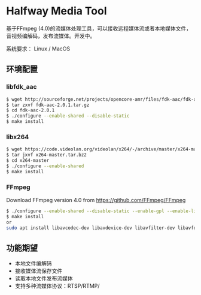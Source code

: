 # Halfway Media Tool

基于FFmpeg (4.0)的流媒体处理工具，可以接收远程媒体流或者本地媒体文件，音视频编解码，发布流媒体。开发中。

系统要求： Linux / MacOS

## 环境配置

### libfdk_aac

```sh
$ wget http://sourceforge.net/projects/opencore-amr/files/fdk-aac/fdk-aac-2.0.1.tar.gz/download -O fdk-aac-2.0.1.tar.gz
$ tar zxvf fdk-aac-2.0.1.tar.gz
$ cd fdk-aac-2.0.1
$ ./configure --enable-shared --disable-static
$ make install
```

### libx264

```sh
$ wget https://code.videolan.org/videolan/x264/-/archive/master/x264-master.tar.bz2
$ tar jxvf x264-master.tar.bz2
$ cd x264-master
$ ./configure --enable-shared
$ make install
```

### FFmpeg
Download FFmpeg version 4.0 from https://github.com/FFmpeg/FFmpeg
```sh
$ ./configure --enable-shared --disable-static --enable-gpl --enable-libx264  --enable-nonfree --enable-libfdk-aac
$ make install
or
sudo apt install libavcodec-dev libavdevice-dev libavfilter-dev libavformat-dev libavutil-dev libavresample-dev libswresample-dev libswscale-dev
```

## 功能期望
- 本地文件编解码
- 接收媒体流保存文件
- 读取本地文件发布流媒体
- 支持多种流媒体协议：RTSP/RTMP/
